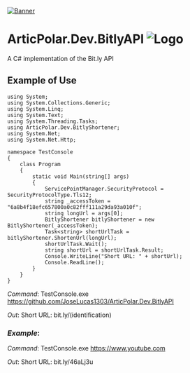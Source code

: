 [![Banner](https://raw.githubusercontent.com/JoseLucas1303/ArticPolar.Dev.BitlyAPI/main/logo/banner.png)](https://raw.githubusercontent.com/JoseLucas1303/ArticPolar.Dev.BitlyAPI/main/logo/banner.png)

# ArticPolar.Dev.BitlyAPI ![Logo](https://raw.githubusercontent.com/JoseLucas1303/ArticPolar.Dev.BitlyAPI/main/logo/icon.png)
A C# implementation of the Bit.ly API

## Example of Use
````
using System;
using System.Collections.Generic;
using System.Linq;
using System.Text;
using System.Threading.Tasks;
using ArticPolar.Dev.BitlyShortener;
using System.Net;
using System.Net.Http;

namespace TestConsole
{
    class Program
    {
        static void Main(string[] args)
        {
            ServicePointManager.SecurityProtocol = SecurityProtocolType.Tls12;
            string _accessToken = "6a8b4f18efc657800a0c82fff111a29da93a010f";
            string longUrl = args[0];
            BitlyShortener bitlyShortener = new BitlyShortener(_accessToken);
            Task<string> shortUrlTask = bitlyShortener.ShortenUrl(longUrl);
            shortUrlTask.Wait();
            string shortUrl = shortUrlTask.Result;
            Console.WriteLine("Short URL: " + shortUrl);
            Console.ReadLine();
        }
    }
}
````

*Command*: TestConsole.exe https://github.com/JoseLucas1303/ArticPolar.Dev.BitlyAPI

*Out*: Short URL: bit.ly/(identification)


### _Example_: 

*Command*: TestConsole.exe https://www.youtube.com

*Out*: Short URL: bit.ly/46aLj3u



